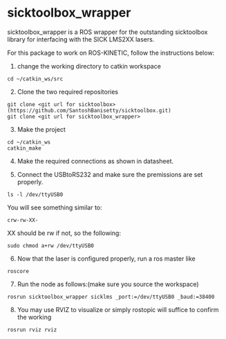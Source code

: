 # sicktoolbox_wrapper
sicktoolbox_wrapper is a ROS wrapper for the outstanding sicktoolbox library for interfacing with the SICK LMS2XX lasers.

For this package to work on ROS-KINETIC, follow the instructions below:

1. change the working directory to catkin workspace
```
cd ~/catkin_ws/src
```

2. Clone the two required repositories
```
git clone <git url for sicktoolbox> (https://github.com/SantoshBanisetty/sicktoolbox.git)
git clone <git url for sicktoolbox_wrapper> 
```

3. Make the project
```
cd ~/catkin_ws
catkin_make
```

4. Make the required connections as shown in datasheet. 

5. Connect the USBtoRS232 and make sure the premissions are set properly.
```
ls -l /dev/ttyUSB0
``` 
You will see something similar to:
```
crw-rw-XX-
```
XX should be rw if not, so the following:
```
sudo chmod a+rw /dev/ttyUSB0
```

6. Now that the laser is configured properly, run a ros master like
```
roscore
```

7. Run the node as follows:(make sure you source the workspace)
```
rosrun sicktoolbox_wrapper sicklms _port:=/dev/ttyUSB0 _baud:=38400
```

8. You may use RVIZ to visualize or simply rostopic will suffice to confirm the working
```
rosrun rviz rviz
```

 

